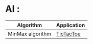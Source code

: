 # AI : 

| Algorithm | Application | 
|--|--|
|MinMax algorithm | [TicTacToe](https://github.com/Abanoub-Asaad/Python-Stuff/blob/main/AI/TicTacToe.py)